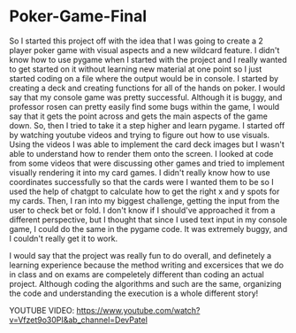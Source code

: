 # Poker-Game-Final
So I started this project off with the idea that I was going to create a 2 player poker game with visual aspects and a new wildcard feature. I didn't know how to use pygame when I started with the project and I really wanted to get started on it without learning new material at one point so I just started coding on a file where the output would be in console. I started by creating a deck and creating functions for all of the hands on poker. I would say that my console game was pretty successful. Although it is buggy, and professor rosen can pretty easily find some bugs within the game, I would say that it gets the point across and gets the main aspects of the game down. So, then I tried to take it a step higher and learn pygame. I started off by watching youtube videos and trying to figure out how to use visuals. Using the videos I was able to implement the card deck images but I wasn't able to understand how to render them onto the screen. I looked at code from some videos that were discussing other games and tried to implement visually rendering it into my card games. I didn't really know how to use coordinates successfully so that the cards were I wanted them to be so I used the help of chatgpt to calculate how to get the right x and y spots for my cards. Then, I ran into my biggest challenge, getting the input from the user to check bet or fold. I don't know if I should've approached it from a different perspective, but I thought that since I used text input in my console game, I could do the same in the pygame code. It was extremely buggy, and I couldn't really get it to work.


I would say that the project was really fun to do overall, and definetely a learning experience because the method writing and excersices that we do in class and on exams are compeletely different than coding an actual project. Although coding the algorithms and such are the same, organizing the code and understanding the execution is a whole different story! 

YOUTUBE VIDEO: https://www.youtube.com/watch?v=Vfzet9o30PI&ab_channel=DevPatel
